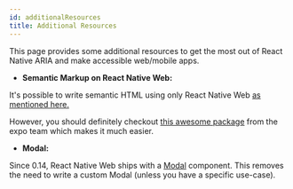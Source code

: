 ```yaml
---
id: additionalResources
title: Additional Resources
---
```


This page provides some additional resources to get the most out of React Native ARIA and make accessible web/mobile apps.

- **Semantic Markup on React Native Web:**

It's possible to write semantic HTML using only React Native Web [as mentioned here.](https://necolas.github.io/react-native-web/docs/accessibility/#semantic-html)

However, you should definitely checkout [this awesome package](https://github.com/expo/expo/tree/master/packages/html-elements) from the expo team which makes it much easier.

- **Modal:**

Since 0.14, React Native Web ships with a [Modal](https://necolas.github.io/react-native-web/docs/modal/) component. This removes the need to write a custom Modal (unless you have a specific use-case).
